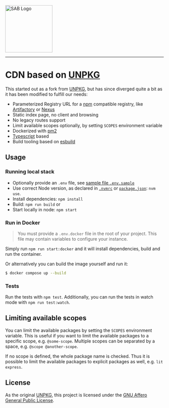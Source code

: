 <img src="https://github.com/sab-sachsen/cdn/raw/main/public/logo.svg" alt="SAB Logo" width="150px">

---

# CDN based on [UNPKG](https://github.com/mjackson/unpkg)

This started out as a fork from [UNPKG](https://github.com/mjackson/unpkg),
but has since diverged quite a bit as it has been modified to fulfill our needs:

- Parameterized Registry URL for a [npm](https://www.npmjs.com/) compatible registry, like [Artifactory](https://www.jfrog.com/confluence/display/JFROG/JFrog+Artifactory) or [Nexus](https://www.sonatype.com/products/nexus-repository)
- Static index page, no client and browsing
- No legacy routes support
- Limit available scopes optionally, by setting `SCOPES` environment variable
- Dockerized with [pm2](https://pm2.keymetrics.io/)
- [Typescript](https://www.typescriptlang.org/) based
- Build tooling based on [esbuild](https://esbuild.github.io/)

## Usage

### Running local stack

- Optionally provide an `.env` file, see [sample file `.env.sample`](.env.sample)
- Use correct Node version, as declared in [`.nvmrc`](.nvmrc) or [`package.json`](package.json): `nvm use`.
- Install dependencies: `npm install`
- Build: `npm run build` or
- Start locally in node: `npm start`

### Run in Docker

> You must provide a `.env.docker` file in the root of your project. This file may contain variables to configure your instance.

Simply run `npm run start:docker` and it will install dependencies, build and run the container.

Or alternatively you can build the image yourself and run it:

```bash
$ docker compose up --build
```

### Tests

Run the tests with `npm test`. Additionally, you can run the tests in watch mode with `npm run test:watch`.

## Limiting available scopes

You can limit the available packages by setting the `SCOPES` environment variable. This is useful if you want to limit the available packages to a specific scope, e.g. `@some-scope`. Multiple scopes can be separated by a space, e.g. `@scope @another-scope`.

If no scope is defined, the whole package name is checked. Thus it is possible to limit the available packages to explicit packages as well, e.g. `lit express`.

## License

As the original [UNPKG](https://github.com/mjackson/unpkg), this project is licensed under the [GNU Affero General Public License](LICENSE).
